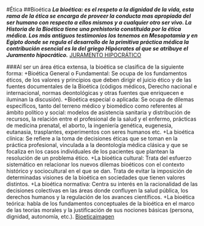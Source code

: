 #Ética
##Bioética
***La bioética:  es el respeto a la dignidad de la vida, esta rama de la ética se encarga de proveer la conducta mas apropiada del ser humano con respecto a ellos mismos y a cualquier otro ser vivo. La Historia de la Bioética tiene una prehistoria constituida por la ética médica. Los más antiguos testimonios los tenemos en Mesopotamia y en Egipto donde se regula el desarrollo de la primitiva práctica médica la contribución esencial es la del griego Hipócrates al que se atribuye el Juramento hipocrático.***
[JURAMENTO HIPOCRÁTICO](http://www.sld.cu/galerias/pdf/sitios/bmn/hipoc_jur.pdf)


###Al ser un área ética extensa, la bioética se clasifica de la siguiente forma:
+Bioética General o Fundamental: Se ocupa de los fundamentos éticos, de los valores y principios que deben dirigir el juicio ético y de las fuentes documentales de la Bioética (códigos médicos, Derecho nacional e internacional, normas deontológicas y otras fuentes que enriquecen e iluminan la discusión).
+Bioética especial o aplicada: Se ocupa de dilemas específicos, tanto del terreno médico y biomédico como referentes al ámbito político y social: modelos de asistencia sanitaria y distribución de recursos, la relación entre el profesional de la salud y el enfermo, prácticas de medicina prenatal, el aborto, la ingeniería genética, eugenesia, eutanasia, trasplantes, experimentos con seres humanos etc.
+La bioética clínica: Se refiere a la toma de  decisiones éticas que se toman en la práctica profesional, vinculada a la deontología médica clásica y que se focaliza en los casos individuales de los pacientes que plantean la resolución de un problema ético.
+La bioética cultural: Trata del esfuerzo sistemático en relacionar los nuevos dilemas bioéticos con el contexto histórico y sociocultural en el que se dan. Trata de evitar la imposición de determinadas visiones de la bioética en sociedades que tienen valores distintos.
+La bioética normativa: Centra su interés en la racionalidad de las decisiones colectivas en las áreas donde confluyen la salud pública, los derechos humanos y la regulación de los avances científicos.
+La bioética teórica: habla de los fundamentos conceptuales de la bioética en el marco de las teorías morales y la justificación de sus nociones básicas (persona, dignidad, autonomía, etc.).
[Bioeticaimagen](https://www.delitosinformaticos.com/wp-content/uploads/bioetica.jpg)

